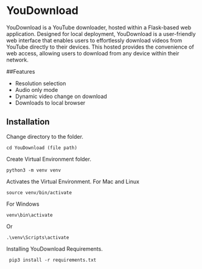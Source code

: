 # YouDownload
YouDownload is a YouTube downloader, hosted within a Flask-based web application. Designed for local deployment, YouDownload is a user-friendly web interface that enables users to effortlessly download videos from YouTube directly to their devices. This hosted provides the convenience of web access, allowing users to download from any device within their network.

##Features
- Resolution selection
- Audio only mode
- Dynamic video change on download
- Downloads to local browser
  
## Installation
Change directory to the folder.
```
cd YouDownload (file path)
```
Create Virtual Environment folder.
```
python3 -m venv venv
```
Activates the Virtual Environment.
For Mac and Linux
```
source venv/bin/activate
```
For Windows
```
venv\bin\activate
```
Or
```
.\venv\Scripts\activate
```
Installing YouDownload Requirements.
```
 pip3 install -r requirements.txt
